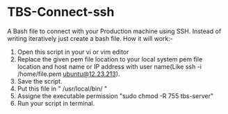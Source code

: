 # TBS-Connect-ssh
A Bash file to connect with your Production machine using SSH. Instead of writing iteratively just create a bash file. 
How it will work:- 
1. Open this script in your vi or vim editor
2. Replace the given pem file location to your local system pem file location and host name or IP address with user name(Like ssh -i /home/file.pem ubuntu@12.23.213). 
3. Save the script.
4. Put this file in " /usr/local/bin/ "
5. Assigne the executable permission "sudo chmod -R 755 tbs-server"
6. Run your script in terminal.  
